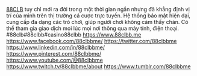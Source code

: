 [88CLB](https://www.88clbb.me) tuy chỉ mới ra đời trong một thời gian ngắn nhưng đã khẳng định vị trí của mình trên thị trường cá cược trực tuyến. Hệ thống bảo mật hiện đại, cung cấp đa dạng các trò chơi, giúp người chơi không cảm thấy chán. Có thể tham gia giao dịch mọi lúc mọi nơi thông qua máy tính, điện thoại.
#88clb#88clbb#casino88clbb
https://www.88clbb.me
https://www.facebook.com/88clbbme/
https://twitter.com/88clbbme
https://www.linkedin.com/in/88clbbme/
https://www.pinterest.com/88clbbme/
https://www.youtube.com/@88clbbme
https://www.twitch.tv/88clbbme/about
https://www.tumblr.com/88clbbme
